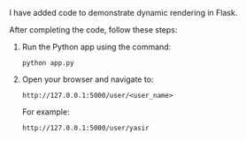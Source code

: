 I have added code to demonstrate dynamic rendering in Flask. 

After completing the code, follow these steps:

1. Run the Python app using the command:
    ```
    python app.py
    ```
2. Open your browser and navigate to:
    ```
    http://127.0.0.1:5000/user/<user_name>
    ```
    For example:
    ```
    http://127.0.0.1:5000/user/yasir
    ```
